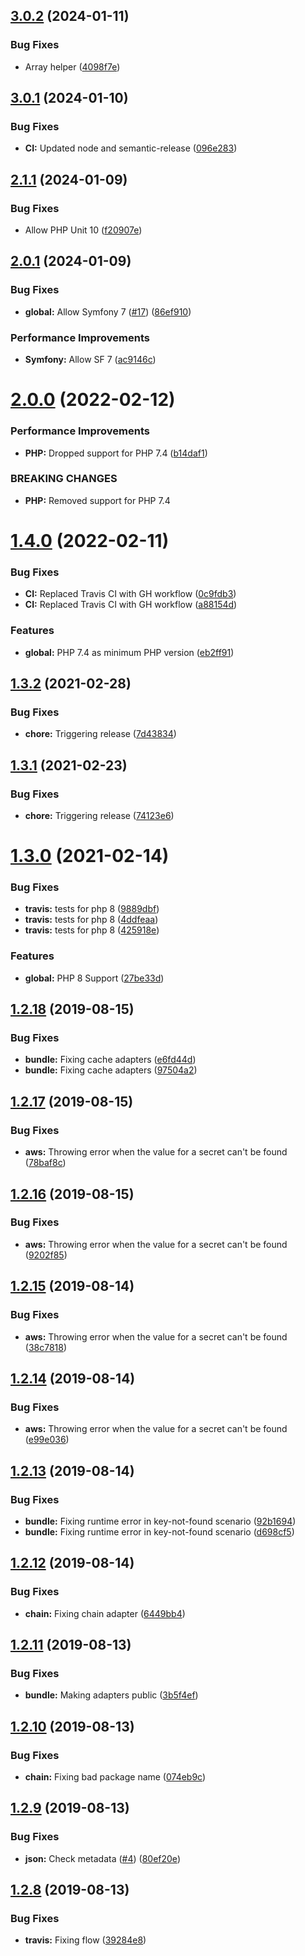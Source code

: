 ## [3.0.2](https://github.com/secretary/php/compare/3.0.1...3.0.2) (2024-01-11)


### Bug Fixes

* Array helper ([4098f7e](https://github.com/secretary/php/commit/4098f7e4d578fefb71a70739976783d72e4a238f))

## [3.0.1](https://github.com/secretary/php/compare/3.0.0...3.0.1) (2024-01-10)


### Bug Fixes

* **CI:** Updated node and semantic-release ([096e283](https://github.com/secretary/php/commit/096e283ce38a77ba0901746612f2be1320867900))

## [2.1.1](https://github.com/secretary/php/compare/2.1.0...2.1.1) (2024-01-09)


### Bug Fixes

* Allow PHP Unit 10 ([f20907e](https://github.com/secretary/php/commit/f20907efcf2b84c3c07b1d2e01747e54ecfb42e5))

## [2.0.1](https://github.com/secretary/php/compare/2.0.0...2.0.1) (2024-01-09)


### Bug Fixes

* **global:** Allow Symfony 7 ([#17](https://github.com/secretary/php/issues/17)) ([86ef910](https://github.com/secretary/php/commit/86ef9100d7f233f0c57df148a0ee24886e6eefbd))


### Performance Improvements

* **Symfony:** Allow SF 7 ([ac9146c](https://github.com/secretary/php/commit/ac9146c583a93a8706aaea7b770ab83ee510536c))

# [2.0.0](https://github.com/secretary/php/compare/1.4.0...2.0.0) (2022-02-12)


### Performance Improvements

* **PHP:** Dropped support for PHP 7.4 ([b14daf1](https://github.com/secretary/php/commit/b14daf1822875fa2c3f7cb2f8840737df7fed1bc))


### BREAKING CHANGES

* **PHP:** Removed support for PHP 7.4

# [1.4.0](https://github.com/secretary/php/compare/1.3.2...1.4.0) (2022-02-11)


### Bug Fixes

* **CI:** Replaced Travis CI with GH workflow ([0c9fdb3](https://github.com/secretary/php/commit/0c9fdb3b3110b8060be96a06d0766bff4549bca6))
* **CI:** Replaced Travis CI with GH workflow ([a88154d](https://github.com/secretary/php/commit/a88154d88c8976d2990f6c62d1cbd8d0394c62ca))


### Features

* **global:** PHP 7.4 as minimum PHP version ([eb2ff91](https://github.com/secretary/php/commit/eb2ff91db84c3924eab57f43d59aa5c4eac61e4d))

## [1.3.2](https://github.com/secretary/php/compare/1.3.1...1.3.2) (2021-02-28)


### Bug Fixes

* **chore:** Triggering release ([7d43834](https://github.com/secretary/php/commit/7d4383441f058377bca4258408d38e05eb81853a))

## [1.3.1](https://github.com/secretary/php/compare/1.3.0...1.3.1) (2021-02-23)


### Bug Fixes

* **chore:** Triggering release ([74123e6](https://github.com/secretary/php/commit/74123e632d1c182a4d03ebf6852ca2e7a6dade1a))

# [1.3.0](https://github.com/secretary/php/compare/1.2.18...1.3.0) (2021-02-14)


### Bug Fixes

* **travis:** tests for php 8 ([9889dbf](https://github.com/secretary/php/commit/9889dbfd9fa639d6a942c2b2577323beccadb923))
* **travis:** tests for php 8 ([4ddfeaa](https://github.com/secretary/php/commit/4ddfeaaf27b8558a49d1a9381c2df335dbc0a96f))
* **travis:** tests for php 8 ([425918e](https://github.com/secretary/php/commit/425918e173f99ce623ab96ac2993675788d18d51))


### Features

* **global:** PHP 8 Support ([27be33d](https://github.com/secretary/php/commit/27be33d2771b56e938d38e335c442a19c3427c74))

## [1.2.18](https://github.com/secretary/php/compare/1.2.17...1.2.18) (2019-08-15)


### Bug Fixes

* **bundle:** Fixing cache adapters ([e6fd44d](https://github.com/secretary/php/commit/e6fd44d))
* **bundle:** Fixing cache adapters ([97504a2](https://github.com/secretary/php/commit/97504a2))

## [1.2.17](https://github.com/secretary/php/compare/1.2.16...1.2.17) (2019-08-15)


### Bug Fixes

* **aws:** Throwing error when the value for a secret can't be found ([78baf8c](https://github.com/secretary/php/commit/78baf8c))

## [1.2.16](https://github.com/secretary/php/compare/1.2.15...1.2.16) (2019-08-15)


### Bug Fixes

* **aws:** Throwing error when the value for a secret can't be found ([9202f85](https://github.com/secretary/php/commit/9202f85))

## [1.2.15](https://github.com/secretary/php/compare/1.2.14...1.2.15) (2019-08-14)


### Bug Fixes

* **aws:** Throwing error when the value for a secret can't be found ([38c7818](https://github.com/secretary/php/commit/38c7818))

## [1.2.14](https://github.com/secretary/php/compare/1.2.13...1.2.14) (2019-08-14)


### Bug Fixes

* **aws:** Throwing error when the value for a secret can't be found ([e99e036](https://github.com/secretary/php/commit/e99e036))

## [1.2.13](https://github.com/secretary/php/compare/1.2.12...1.2.13) (2019-08-14)


### Bug Fixes

* **bundle:** Fixing runtime error in key-not-found scenario ([92b1694](https://github.com/secretary/php/commit/92b1694))
* **bundle:** Fixing runtime error in key-not-found scenario ([d698cf5](https://github.com/secretary/php/commit/d698cf5))

## [1.2.12](https://github.com/secretary/php/compare/1.2.11...1.2.12) (2019-08-14)


### Bug Fixes

* **chain:** Fixing chain adapter ([6449bb4](https://github.com/secretary/php/commit/6449bb4))

## [1.2.11](https://github.com/secretary/php/compare/1.2.10...1.2.11) (2019-08-13)


### Bug Fixes

* **bundle:** Making adapters public ([3b5f4ef](https://github.com/secretary/php/commit/3b5f4ef))

## [1.2.10](https://github.com/secretary/php/compare/1.2.9...1.2.10) (2019-08-13)


### Bug Fixes

* **chain:** Fixing bad package name ([074eb9c](https://github.com/secretary/php/commit/074eb9c))

## [1.2.9](https://github.com/secretary/php/compare/1.2.8...1.2.9) (2019-08-13)


### Bug Fixes

* **json:** Check metadata ([#4](https://github.com/secretary/php/issues/4)) ([80ef20e](https://github.com/secretary/php/commit/80ef20e))

## [1.2.8](https://github.com/secretary/php/compare/1.2.7...1.2.8) (2019-08-13)


### Bug Fixes

* **travis:** Fixing flow ([39284e8](https://github.com/secretary/php/commit/39284e8))
